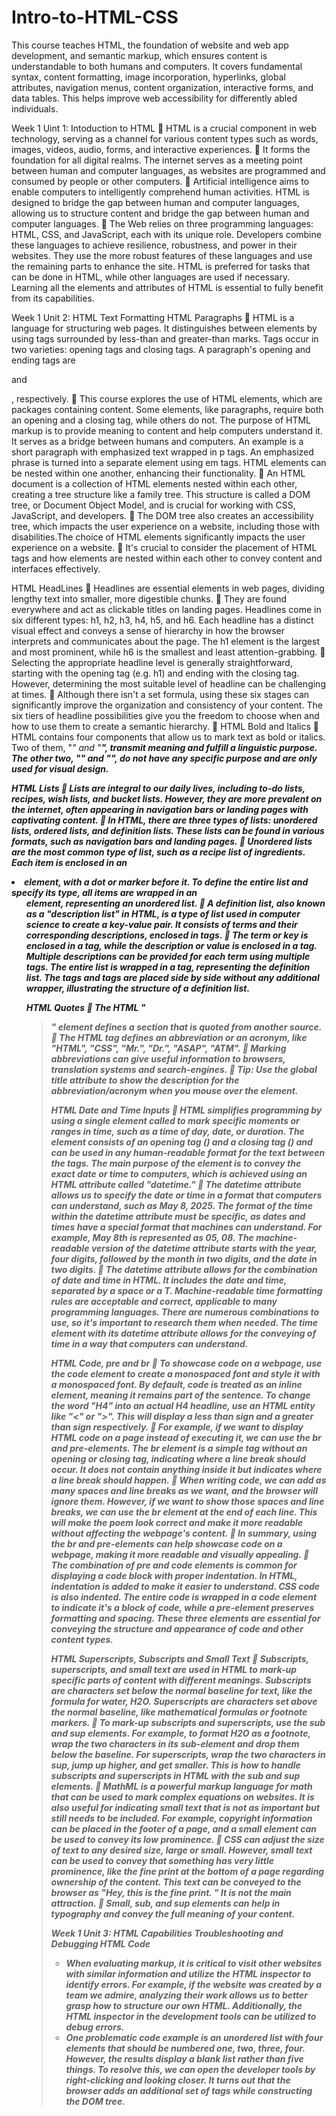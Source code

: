 # Intro-to-HTML-CSS
This course teaches HTML, the foundation of website and web app development, and semantic markup, which ensures content is understandable to both humans and computers. It covers fundamental syntax, content formatting, image incorporation, hyperlinks, global attributes, navigation menus, content organization, interactive forms, and data tables. This helps improve web accessibility for differently abled individuals.

Week 1 Uint 1: Intoduction to HTML
	HTML is a crucial component in web technology, serving as a channel for various content types such as words, images, videos, audio, forms, and interactive experiences. 
	It forms the foundation for all digital realms. The internet serves as a meeting point between human and computer languages, as websites are programmed and consumed by people or other computers. 
	Artificial intelligence aims to enable computers to intelligently comprehend human activities. HTML is designed to bridge the gap between human and computer languages, allowing us to structure content and bridge the gap between human and computer languages.
	The Web relies on three programming languages: HTML, CSS, and JavaScript, each with its unique role. Developers combine these languages to achieve resilience, robustness, and power in their websites. They use the more robust features of these languages and use the remaining parts to enhance the site. HTML is preferred for tasks that can be done in HTML, while other languages are used if necessary. Learning all the elements and attributes of HTML is essential to fully benefit from its capabilities.

Week 1 Unit 2: HTML Text Formatting
HTML Paragraphs 
	HTML is a language for structuring web pages. It distinguishes between elements by using tags surrounded by less-than and greater-than marks. Tags occur in two varieties: opening tags and closing tags. A paragraph's opening and ending tags are <p> and </p>, respectively.
	This course explores the use of HTML elements, which are packages containing content. Some elements, like paragraphs, require both an opening and a closing tag, while others do not. The purpose of HTML markup is to provide meaning to content and help computers understand it. It serves as a bridge between humans and computers. An example is a short paragraph with emphasized text wrapped in p tags. An emphasized phrase is turned into a separate element using em tags. HTML elements can be nested within one another, enhancing their functionality.
	An HTML document is a collection of HTML elements nested within each other, creating a tree structure like a family tree. This structure is called a DOM tree, or Document Object Model, and is crucial for working with CSS, JavaScript, and developers. 
	The DOM tree also creates an accessibility tree, which impacts the user experience on a website, including those with disabilities.The choice of HTML elements significantly impacts the user experience on a website.
	It's crucial to consider the placement of HTML tags and how elements are nested within each other to convey content and interfaces effectively.

HTML HeadLines
	Headlines are essential elements in web pages, dividing lengthy text into smaller, more digestible chunks. 
	They are found everywhere and act as clickable titles on landing pages. Headlines come in six different types: h1, h2, h3, h4, h5, and h6. Each headline has a distinct visual effect and conveys a sense of hierarchy in how the browser interprets and communicates about the page. The h1 element is the largest and most prominent, while h6 is the smallest and least attention-grabbing.
	Selecting the appropriate headline level is generally straightforward, starting with the opening tag (e.g. h1) and ending with the closing tag. However, determining the most suitable level of headline can be challenging at times.
	Although there isn't a set formula, using these six stages can significantly improve the organization and consistency of your content. The six tiers of headline possibilities give you the freedom to choose when and how to use them to create a semantic hierarchy.
	HTML Bold and Italics
	HTML contains four components that allow us to mark text as bold or italics. Two of them, "<em>" and "<strong>", transmit meaning and fulfill a linguistic purpose. The other two, "<i>" and "<b>", do not have any specific purpose and are only used for visual design.

HTML Lists
	Lists are integral to our daily lives, including to-do lists, recipes, wish lists, and bucket lists. However, they are more prevalent on the internet, often appearing in navigation bars or landing pages with captivating content. 
	In HTML, there are three types of lists: unordered lists, ordered lists, and definition lists. These lists can be found in various formats, such as navigation bars and landing pages.
	Unordered lists are the most common type of list, such as a recipe list of ingredients. Each item is enclosed in an <li> element, with a dot or marker before it. To define the entire list and specify its type, all items are wrapped in an <ul> element, representing an unordered list.
	A definition list, also known as a "description list" in HTML, is a type of list used in computer science to create a key-value pair. It consists of terms and their corresponding descriptions, enclosed in tags. 
	The term or key is enclosed in a tag, while the description or value is enclosed in a tag. Multiple descriptions can be provided for each term using multiple tags. The entire list is wrapped in a tag, representing the definition list. The tags and tags are placed side by side without any additional wrapper, illustrating the structure of a definition list.
  
HTML Quotes
	The HTML "<blockquote>" element defines a section that is quoted from another source.
	The HTML <abbr> tag defines an abbreviation or an acronym, like "HTML", "CSS", "Mr.", "Dr.", "ASAP", "ATM".
	Marking abbreviations can give useful information to browsers, translation systems and search-engines.
	Tip: Use the global title attribute to show the description for the abbreviation/acronym when you mouse over the element.

HTML Date and Time Inputs
	HTML simplifies programming by using a single element called <time> to mark specific moments or ranges in time, such as a time of day, date, or duration. The <time> element consists of an opening tag (<time>) and a closing tag (</time>) and can be used in any human-readable format for the text between the tags. The main purpose of the <time> element is to convey the exact date or time to computers, which is achieved using an HTML attribute called "datetime."
	The datetime attribute allows us to specify the date or time in a format that computers can understand, such as <time datetime="2025-05-08">May 8, 2025</time>. The format of the time within the datetime attribute must be specific, as dates and times have a special format that machines can understand. For example, May 8th is represented as 05, 08. The machine-readable version of the datetime attribute starts with the year, four digits, followed by the month in two digits, and the date in two digits.
	The datetime attribute allows for the combination of date and time in HTML. It includes the date and time, separated by a space or a T. Machine-readable time formatting rules are acceptable and correct, applicable to many programming languages. There are numerous combinations to use, so it's important to research them when needed. The time element with its datetime attribute allows for the conveying of time in a way that computers can understand.

HTML Code, pre and br
	To showcase code on a webpage, use the code element to create a monospaced font and style it with a monospaced font. By default, code is treated as an inline element, meaning it remains part of the sentence. To change the word "H4" into an actual H4 headline, use an HTML entity like "&lt;" or "&gt;". This will display a less than sign and a greater than sign respectively.
	For example, if we want to display HTML code on a page instead of executing it, we can use the br and pre-elements. The br element is a simple tag without an opening or closing tag, indicating where a line break should occur. It does not contain anything inside it but indicates where a line break should happen.
	When writing code, we can add as many spaces and line breaks as we want, and the browser will ignore them. However, if we want to show those spaces and line breaks, we can use the br element at the end of each line. This will make the poem look correct and make it more readable without affecting the webpage's content.
	In summary, using the br and pre-elements can help showcase code on a webpage, making it more readable and visually appealing.
	The combination of pre and code elements is common for displaying a code block with proper indentation. In HTML, indentation is added to make it easier to understand. CSS code is also indented. The entire code is wrapped in a code element to indicate it's a block of code, while a pre-element preserves formatting and spacing. These three elements are essential for conveying the structure and appearance of code and other content types.


HTML Superscripts, Subscripts and Small Text
	Subscripts, superscripts, and small text are used in HTML to mark-up specific parts of content with different meanings. Subscripts are characters set below the normal baseline for text, like the formula for water, H2O. Superscripts are characters set above the normal baseline, like mathematical formulas or footnote markers.
	To mark-up subscripts and superscripts, use the sub and sup elements. For example, to format H2O as a footnote, wrap the two characters in its sub-element and drop them below the baseline. For superscripts, wrap the two characters in sup, jump up higher, and get smaller. This is how to handle subscripts and superscripts in HTML with the sub and sup elements.
	MathML is a powerful markup language for math that can be used to mark complex equations on websites. It is also useful for indicating small text that is not as important but still needs to be included. For example, copyright information can be placed in the footer of a page, and a small element can be used to convey its low prominence.
	CSS can adjust the size of text to any desired size, large or small. However, small text can be used to convey that something has very little prominence, like the fine print at the bottom of a page regarding ownership of the content. This text can be conveyed to the browser as "Hey, this is the fine print. " It is not the main attraction. 
	Small, sub, and sup elements can help in typography and convey the full meaning of your content.

Week 1 Unit 3: HTML Capabilities
Troubleshooting and Debugging HTML Code
- When evaluating markup, it is critical to visit other websites with similar information and utilize the HTML inspector to identify errors. For example, if the 
  website was created by a team we admire, analyzing their work allows us to better grasp how to structure our own HTML. Additionally, the HTML inspector in the 
  development tools can be utilized to debug errors.
- One problematic code example is an unordered list with four elements that should be numbered one, two, three, four. However, the results display a blank list rather 
  than five things. To resolve this, we can open the developer tools by right-clicking and looking closer. It turns out that the browser adds an additional set of 
  tags while constructing the DOM tree.
  

